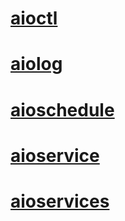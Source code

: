 
# [aioctl](aioctl.md)

# [aiolog](aiolog.md)

# [aioschedule](aioschedule.md)

# [aioservice](aioservice.md)

# [aioservices](aioservices.md)
